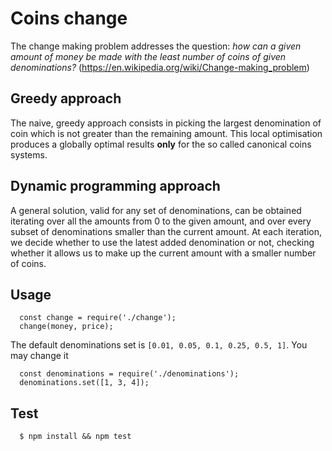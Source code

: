 # Coins change

The change making problem addresses the question: 
*how can a given amount of money be made with the least number of coins of given denominations?*
(https://en.wikipedia.org/wiki/Change-making_problem)

## Greedy approach
The naive, greedy approach consists in picking the largest denomination of coin which is not greater than the remaining amount. 
This local optimisation produces a globally optimal results **only** for the so called canonical coins systems.

## Dynamic programming approach
A general solution, valid for any set of denominations, can be obtained iterating over all the amounts from 0 to the given amount,
and over every subset of denominations smaller than the current amount. At each iteration, we decide whether to use the latest added 
denomination or not, checking whether it allows us to make up the current amount with a smaller number of coins.


## Usage
```
  const change = require('./change');
  change(money, price);
```

The default denominations set is `[0.01, 0.05, 0.1, 0.25, 0.5, 1]`. You may change it
```
  const denominations = require('./denominations');
  denominations.set([1, 3, 4]);
```

## Test

```
  $ npm install && npm test
```
